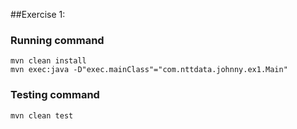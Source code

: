 ##Exercise 1:

### Running command
````
mvn clean install
mvn exec:java -D"exec.mainClass"="com.nttdata.johnny.ex1.Main"

````

### Testing command
````
mvn clean test
````
